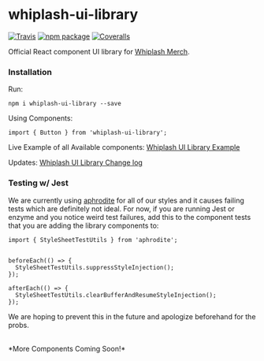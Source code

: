 # whiplash-ui-library

[![Travis][build-badge]][build]
[![npm package][npm-badge]][npm]
[![Coveralls][coveralls-badge]][coveralls]

Official React component UI library for [Whiplash Merch](https://www.whiplashmerch.com/).

[build-badge]: https://travis-ci.com/whiplashmerch/whiplash-ui-library.svg?token=7sqecPgxJNHKkKxQk6v2&branch=master
[build]: https://travis-ci.org/whiplashmerch/whiplash-ui-library

[npm-badge]: https://img.shields.io/npm/v/npm-package.png?style=flat-square
[npm]: https://www.npmjs.org/package/npm-package

[coveralls-badge]: https://img.shields.io/coveralls/whiplashmerch/whiplash-ui-library/master.png?style=flat-square
[coveralls]: https://coveralls.io/github/whiplashmerch/whiplash-ui-library


### Installation
Run:
```
npm i whiplash-ui-library --save
```

Using Components:
```
import { Button } from 'whiplash-ui-library';
```

Live Example of all Available components:
[Whiplash UI Library Example](https://whiplashmerch.github.io/whiplash-ui-library/)

Updates:
[Whiplash UI Library Change log](https://github.com/whiplashmerch/whiplash-ui-library/blob/master/CHANGELOG.md)

### Testing w/ Jest
We are currently using [aphrodite](https://github.com/Khan/aphrodite) for all of 
our styles and it causes failing tests which are definitely not ideal. For now, 
if you are running Jest or enzyme and you notice weird test failures, add this to 
the component tests that you are adding the library components to:

```
import { StyleSheetTestUtils } from 'aphrodite';


beforeEach(() => {
  StyleSheetTestUtils.suppressStyleInjection();
});

afterEach(() => {
  StyleSheetTestUtils.clearBufferAndResumeStyleInjection();
});
```

We are hoping to prevent this in the future and apologize beforehand for the probs.

<br />
*More Components Coming Soon!*

